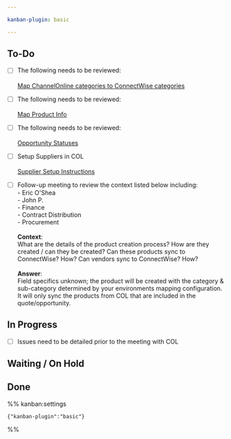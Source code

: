 ```yaml
---

kanban-plugin: basic

---
```


## To-Do

- [ ] The following needs to be reviewed:<br><br>[Map ChannelOnline categories to ConnectWise categories](https://stage.channelonline.com/enhancedtech-stage/home/ImportExport/Integration/CW/FullCategoryMapping)
- [ ] The following needs to be reviewed:<br><br>[Map Product Info](https://stage.channelonline.com/enhancedtech-stage/home/ImportExport/Integration/CW/productInfoMapping)
- [ ] The following needs to be reviewed:<br><br>[Opportunity Statuses](https://stage.channelonline.com/enhancedtech-stage/home/ImportExport/Integration/CW/QuoteStatusMapping)
- [ ] Setup Suppliers in COL<br><br>[Supplier Setup Instructions](https://help.1worldsync.com/channelonline/literature/setting-up-supported-suppliers/)
- [ ] Follow-up meeting to review the context listed below including:<br>- Eric O'Shea<br>- John P.<br>- Finance<br>- Contract Distribution<br>- Procurement<br><br>**Context**:<br>What are the details of the product creation process? How are they created / can they be created? Can these products sync to ConnectWise? How? Can vendors sync to ConnectWise? How?<br><br>**Answer**: <br>Field specifics unknown; the product will be created with the category & sub-category determined by your environments mapping configuration. It will only sync the products from COL that are included in the quote/opportunity.


## In Progress

- [ ] Issues need to be detailed prior to the meeting with COL


## Waiting / On Hold



## Done





%% kanban:settings
```
{"kanban-plugin":"basic"}
```
%%